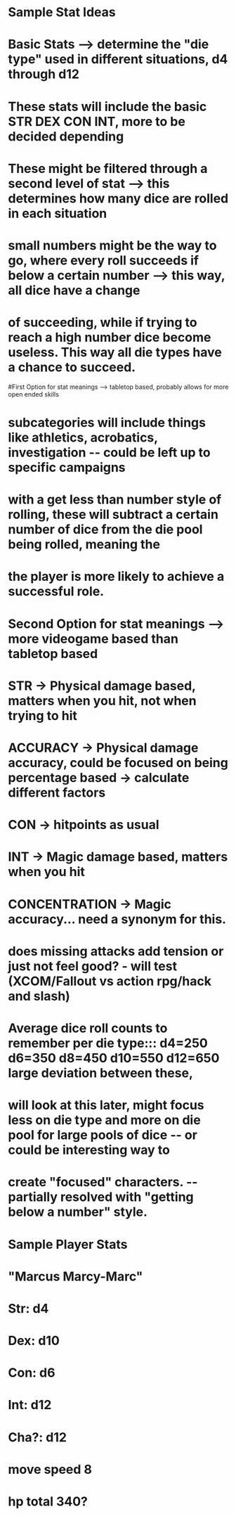 # Sample Stat Ideas
# Basic Stats --> determine the "die type" used in different situations, d4 through d12
# These stats will include the basic STR DEX CON INT, more to be decided depending
# These might be filtered through a second level of stat --> this determines how many dice are rolled in each situation
# small numbers might be the way to go, where every roll succeeds if below a certain number --> this way, all dice have a change
# of succeeding, while if trying to reach a high number dice become useless. This way all die types have a chance to succeed.

#First Option for stat meanings --> tabletop based, probably allows for more open ended skills
# subcategories will include things like athletics, acrobatics, investigation -- could be left up to specific campaigns
# with a get less than number style of rolling, these will subtract a certain number of dice from the die pool being rolled, meaning the
# the player is more likely to achieve a successful role.


# Second Option for stat meanings --> more videogame based than tabletop based
# STR -> Physical damage based, matters when you hit, not when trying to hit
# ACCURACY -> Physical damage accuracy, could be focused on being percentage based -> calculate different factors
# CON -> hitpoints as usual
# INT -> Magic damage based, matters when you hit
# CONCENTRATION -> Magic accuracy... need a synonym for this.
# does missing attacks add tension or just not feel good? - will test (XCOM/Fallout vs action rpg/hack and slash)

# Average dice roll counts to remember per die type::: d4=250 d6=350 d8=450 d10=550 d12=650 large deviation between these,
# will look at this later, might focus less on die type and more on die pool for large pools of dice -- or could be interesting way to
# create "focused" characters. -- partially resolved with "getting below a number" style.

# Sample Player Stats
# "Marcus Marcy-Marc"
# Str: d4
# Dex: d10
# Con: d6
# Int: d12
# Cha?: d12
# move speed 8
# hp total 340?
